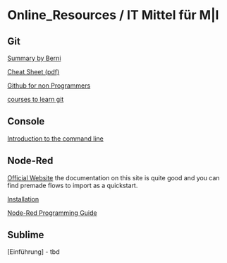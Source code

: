 # Online_Resources / IT Mittel für M|I

## Git

[Summary by Berni](https://github.com/HSRLCLab/Online_Resources/blob/master/git.md)

[Cheat Sheet (pdf)](https://github.com/HSRLCLab/Online_Resources/blob/master/github-git-cheat-sheet.pdf)

[Github for non Programmers](https://github.com/tvanantwerp/github-for-non-programmers/blob/master/SUMMARY.md)

[courses to learn git](https://hackernoon.com/top-5-free-courses-to-learn-git-and-github-best-of-lot-2f394c6533b0)

## Console

[Introduction to the command line](https://tutorial.djangogirls.org/en/intro_to_command_line/)

## Node-Red

[Official Website](https://nodered.org/) the documentation on this site is quite good and you can find premade flows to import as a quickstart.

[Installation](https://nodered.org/docs/getting-started/installation)

[Node-Red Programming Guide](http://noderedguide.com/)

## Sublime 

[Einführung] - tbd
